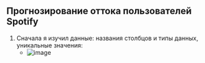 ## Прогнозирование оттока пользователей Spotify
1. Сначала я изучил данные: названия столбцов и типы данных, уникальные значения:
   - ![image](https://github.com/zinoviev-tech/spotify-churn/assets/140282696/f6f2d1c8-5539-4466-b99c-29ac7d3e6cea)

